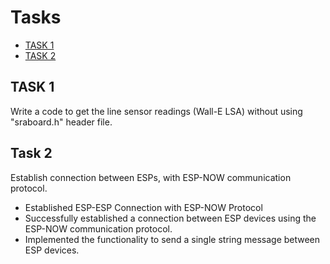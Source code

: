 # Tasks

- [TASK 1](#task-1)
- [TASK 2](#task-2)

## TASK 1

Write a code to get the line sensor readings (Wall-E LSA) without using "sraboard.h" header file.

## Task 2
Establish connection between ESPs, with ESP-NOW communication protocol.

  - Established ESP-ESP Connection with ESP-NOW Protocol
  - Successfully established a connection between ESP devices using the ESP-NOW communication protocol.
  - Implemented the functionality to send a single string message between ESP devices.
